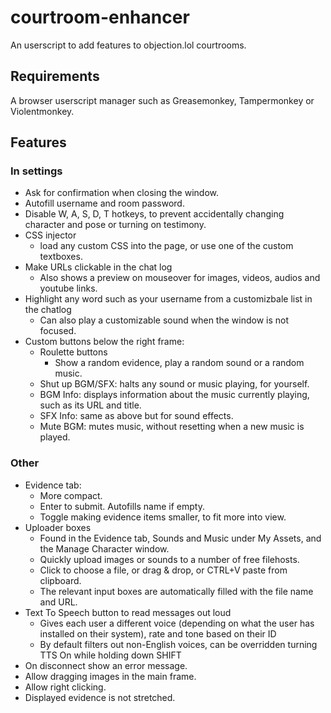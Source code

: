 # courtroom-enhancer
An userscript to add features to objection.lol courtrooms.

## Requirements
A browser userscript manager such as Greasemonkey, Tampermonkey or Violentmonkey.

## Features
### In settings
- Ask for confirmation when closing the window.
- Autofill username and room password.
- Disable W, A, S, D, T hotkeys, to prevent accidentally changing character and pose or turning on testimony.
- CSS injector
  - load any custom CSS into the page, or use one of the custom textboxes.
- Make URLs clickable in the chat log
  - Also shows a preview on mouseover for images, videos, audios and youtube links.
- Highlight any word such as your username from a customizbale list in the chatlog
  - Can also play a customizable sound when the window is not focused.
- Custom buttons below the right frame:
  - Roulette buttons
    - Show a random evidence, play a random sound or a random music.
  - Shut up BGM/SFX: halts any sound or music playing, for yourself.
  - BGM Info: displays information about the music currently playing, such as its URL and title.
  - SFX Info: same as above but for sound effects.
  - Mute BGM: mutes music, without resetting when a new music is played.
  
### Other
- Evidence tab:
  - More compact.
  - Enter to submit. Autofills name if empty.
  - Toggle making evidence items smaller, to fit more into view.
- Uploader boxes
  - Found in the Evidence tab, Sounds and Music under My Assets, and the Manage Character window.
  - Quickly upload images or sounds to a number of free filehosts.
  - Click to choose a file, or drag & drop, or CTRL+V paste from clipboard.
  - The relevant input boxes are automatically filled with the file name and URL.
- Text To Speech button to read messages out loud
  - Gives each user a different voice (depending on what the user has installed on their system), rate and tone based on their ID
  - By default filters out non-English voices, can be overridden turning TTS On while holding down SHIFT
- On disconnect show an error message.
- Allow dragging images in the main frame.
- Allow right clicking.
- Displayed evidence is not stretched.